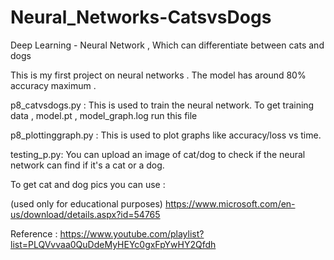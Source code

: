 # Neural_Networks-CatsvsDogs
Deep Learning - Neural Network , Which can differentiate between cats and dogs


This is my first project on neural networks . The model has around 80% accuracy maximum .

p8_catvsdogs.py :
This is used to train the neural network.
To get training data , model.pt , model_graph.log run this file

p8_plottinggraph.py :
This is used to plot graphs like accuracy/loss vs time.

testing_p.py:
You can upload an image of cat/dog to check if the neural network can find if it's a cat or a dog.

To get cat and dog pics you can use :

(used only for educational purposes)
https://www.microsoft.com/en-us/download/details.aspx?id=54765

Reference : https://www.youtube.com/playlist?list=PLQVvvaa0QuDdeMyHEYc0gxFpYwHY2Qfdh